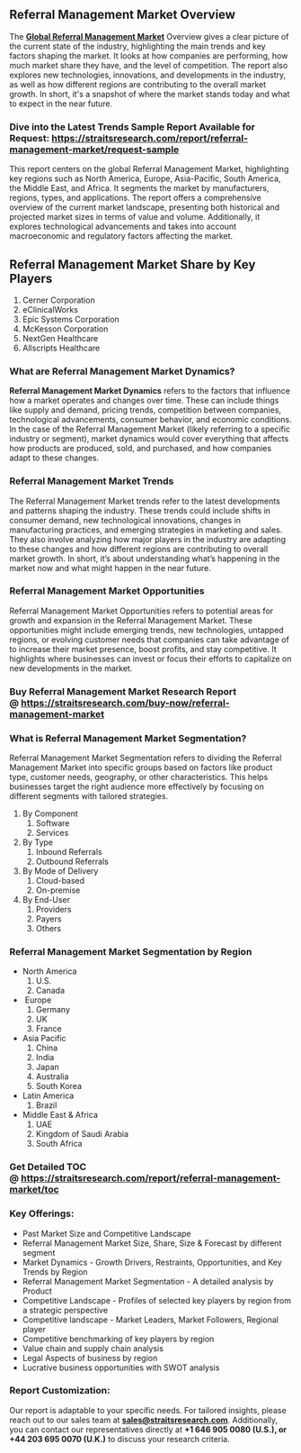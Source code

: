 <h2>Referral Management Market Overview</h2>
<p>The <strong><a href=https://straitsresearch.com/report/referral-management-market>Global Referral Management Market</a></strong> Overview gives a clear picture of the current state of the industry, highlighting the main trends and key factors shaping the market. It looks at how companies are performing, how much market share they have, and the level of competition. The report also explores new technologies, innovations, and developments in the industry, as well as how different regions are contributing to the overall market growth. In short, it's a snapshot of where the market stands today and what to expect in the near future.</p>
<h3><strong>Dive into the Latest Trends Sample Report Available for Request:&nbsp;</strong><strong><a href=https://straitsresearch.com/report/referral-management-market/request-sample>https://straitsresearch.com/report/referral-management-market/request-sample</a></strong></h3>
<p>This report centers on the global Referral Management Market, highlighting key regions such as North America, Europe, Asia-Pacific, South America, the Middle East, and Africa. It segments the market by manufacturers, regions, types, and applications. The report offers a comprehensive overview of the current market landscape, presenting both historical and projected market sizes in terms of value and volume. Additionally, it explores technological advancements and takes into account macroeconomic and regulatory factors affecting the market.</p>
<h2>Referral Management Market Share by Key Players</h2>
<p><ol>
<li>Cerner Corporation</li>
<li>eClinicalWorks</li>
<li>Epic Systems Corporation</li>
<li>McKesson Corporation</li>
<li>NextGen Healthcare</li>
<li>Allscripts Healthcare</li>
</ol></p>
<h3>What are Referral Management Market Dynamics?</h3>
<p><strong>Referral Management Market Dynamics</strong> refers to the factors that influence how a market operates and changes over time. These can include things like supply and demand, pricing trends, competition between companies, technological advancements, consumer behavior, and economic conditions. In the case of the Referral Management Market (likely referring to a specific industry or segment), market dynamics would cover everything that affects how products are produced, sold, and purchased, and how companies adapt to these changes.</p>
<h3>Referral Management Market Trends</h3>
<p>The Referral Management Market trends refer to the latest developments and patterns shaping the industry. These trends could include shifts in consumer demand, new technological innovations, changes in manufacturing practices, and emerging strategies in marketing and sales. They also involve analyzing how major players in the industry are adapting to these changes and how different regions are contributing to overall market growth. In short, it&rsquo;s about understanding what&rsquo;s happening in the market now and what might happen in the near future.</p>
<h3>Referral Management Market Opportunities</h3>
<p>Referral Management Market Opportunities refers to potential areas for growth and expansion in the Referral Management Market. These opportunities might include emerging trends, new technologies, untapped regions, or evolving customer needs that companies can take advantage of to increase their market presence, boost profits, and stay competitive. It highlights where businesses can invest or focus their efforts to capitalize on new developments in the market.</p>
<h3><strong>Buy Referral Management Market Research Report @&nbsp;</strong><strong><a href=https://straitsresearch.com/buy-now/referral-management-market>https://straitsresearch.com/buy-now/referral-management-market</a></strong></h3>
<h3>What is Referral Management Market Segmentation?</h3>
<p>Referral Management Market Segmentation refers to dividing the Referral Management Market into specific groups based on factors like product type, customer needs, geography, or other characteristics. This helps businesses target the right audience more effectively by focusing on different segments with tailored strategies.</p>
<p><ol>
<li>By Component
<ol>
<li>Software</li>
<li>Services</li>
</ol>
</li>
<li>By Type
<ol>
<li>Inbound Referrals</li>
<li>Outbound Referrals</li>
</ol>
</li>
<li>By Mode of Delivery
<ol>
<li>Cloud-based</li>
<li>On-premise</li>
</ol>
</li>
<li>By End-User
<ol>
<li>Providers</li>
<li>Payers</li>
<li>Others</li>
</ol>
</li>
</ol></p>
<h3>Referral Management Market Segmentation by Region</h3>
<ul>
<li>North America
<ol>
<li>U.S.</li>
<li>Canada</li>
</ol>
</li>
<li>&nbsp;Europe
<ol>
<li>Germany</li>
<li>UK</li>
<li>France</li>
</ol>
</li>
<li>Asia Pacific
<ol>
<li>China</li>
<li>India</li>
<li>Japan</li>
<li>Australia</li>
<li>South Korea</li>
</ol>
</li>
<li>Latin America
<ol>
<li>Brazil</li>
</ol>
</li>
<li>Middle East &amp; Africa
<ol>
<li>UAE</li>
<li>Kingdom of Saudi Arabia</li>
<li>South Africa</li>
</ol>
</li>
</ul>
<h3>Get Detailed TOC @&nbsp;<a href=https://straitsresearch.com/report/referral-management-market/toc>https://straitsresearch.com/report/referral-management-market/toc</a></h3>
<h3>Key Offerings:</h3>
<ul>
<li>Past Market Size and Competitive Landscape</li>
<li>Referral Management Market Size, Share, Size &amp; Forecast by different segment</li>
<li>Market Dynamics - Growth Drivers, Restraints, Opportunities, and Key Trends by Region</li>
<li>Referral Management Market Segmentation - A detailed analysis by Product</li>
<li>Competitive Landscape - Profiles of selected key players by region from a strategic perspective</li>
<li>Competitive landscape - Market Leaders, Market Followers, Regional player</li>
<li>Competitive benchmarking of key players by region</li>
<li>Value chain and supply chain analysis</li>
<li>Legal Aspects of business by region</li>
<li>Lucrative business opportunities with SWOT analysis</li>
</ul>
<h3>Report Customization:</h3>
<p>Our report is adaptable to your specific needs. For tailored insights, please reach out to our sales team at <strong><a href=mailto:sales@straitsresearch.com>sales@straitsresearch.com</a></strong>. Additionally, you can contact our representatives directly at <strong>+1 646 905 0080 (U.S.), or +44 203 695 0070 (U.K.)</strong> to discuss your research criteria.</p>
